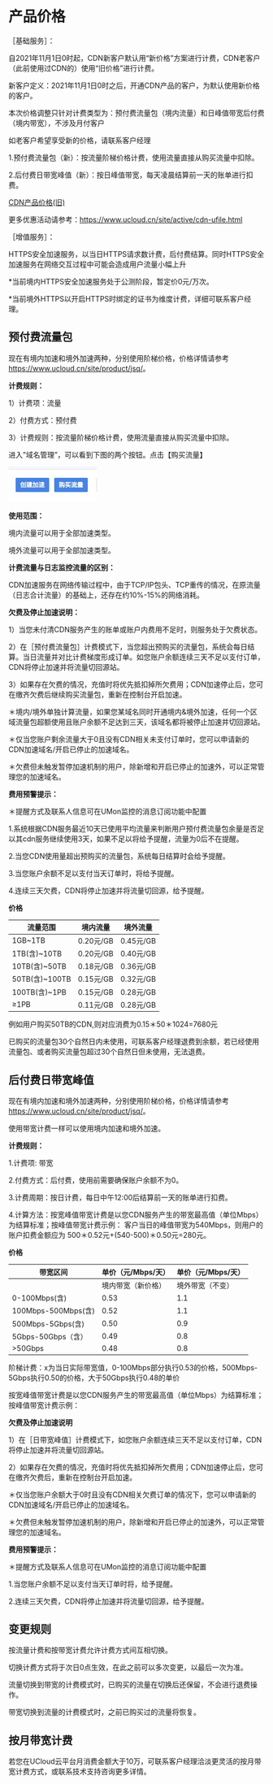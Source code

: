 # 产品价格



［基础服务］：

自2021年11月1日0时起，CDN新客户默认用“新价格”方案进行计费，CDN老客户（此前使用过CDN的）使用“旧价格”进行计费。

新客户定义：2021年11月1日0时之后，开通CDN产品的客户，为默认使用新价格的客户。

本次价格调整只针对计费类型为：预付费流量包（境内流量）和日峰值带宽后付费 （境内带宽），不涉及月付客户

如老客户希望享受新的价格，请联系客户经理

1.预付费流量包（新）：按流量阶梯价格计费，使用流量直接从购买流量中扣除。

2.后付费日带宽峰值（新）：按日峰值带宽，每天凌晨结算前一天的账单进行扣费。

[CDN产品价格(旧)](/ucdn/charge_old)

更多优惠活动请参考：https://www.ucloud.cn/site/active/cdn-ufile.html

［增值服务］：

HTTPS安全加速服务，以当日HTTPS请求数计费，后付费结算。同时HTTPS安全加速服务在网络交互过程中可能会造成用户流量小幅上升

\*当前境内HTTPS安全加速服务处于公测阶段，暂定价0元/万次。

\*当前境外HTTPS以开启HTTPS时绑定的证书为维度计费，详细可联系客户经理。

## 预付费流量包

现在有境内加速和境外加速两种，分别使用阶梯价格，价格详情请参考
<https://www.ucloud.cn/site/product/jsq/>。

**计费规则：**

1）计费项：流量

2）付费方式：预付费

3）计费规则：按流量阶梯价格计费，使用流量直接从购买流量中扣除。

进入”域名管理”，可以看到下图的两个按钮。点击【购买流量】

![](/images/购买流量.jpg)

**使用范围：**

境内流量可以用于全部加速类型。

境外流量可以用于全部加速类型。

**计费流量与日志监控流量的区别：**

CDN加速服务在网络传输过程中，由于TCP/IP包头、TCP重传的情况，在原流量（日志合计流量）的基础上，还存在约10%-15%的网络消耗。

**欠费及停止加速说明：**

1）当您未付清CDN服务产生的账单或账户内费用不足时，则服务处于欠费状态。

2）在［预付费流量包］计费模式下，当您超出预购买的流量包，系统会每日结算。当日流量并对比计费梯度形成订单。如您账户余额连续三天不足以支付订单，CDN将停止加速并将流量切回源站。

3）如果存在欠费的情况，充值时将优先抵扣掉所欠费用；CDN加速停止后，您可在缴齐欠费后继续购买流量包，重新在控制台开启加速。

＊境内/境外单独计算流量，如果您某域名同时开通境内&境外加速，任何一个区域流量包超额使用且账户余额不足达到三天，该域名都将被停止加速并切回源站。

＊仅当您账户剩余流量大于0且没有CDN相关未支付订单时，您可以申请新的CDN加速域名/开启已停止的加速域名。

＊欠费但未触发暂停加速机制的用户，除新增和开启已停止的加速外，可以正常管理您的加速域名。

**费用预警提示：**

<span class="underline">＊提醒方式及联系人信息可在UMon监控的消息订阅功能中配置</span>

1.系统根据CDN服务最近10天已使用平均流量来判断用户预付费流量包余量是否足以其cdn服务继续使用3天，如果不足以将给予提醒，流量为0后不在提醒。

2.当您CDN使用量超出预购买的流量包，系统每日结算时会给予提醒。

3.当您账户余额不足以支付当天订单时，将给予提醒。

4.连续三天欠费，CDN将停止加速并将流量切回源，给予提醒。

**价格**

| 流量范围        | 境内流量     | 境外流量     |
| ----------- | -------- | -------- |
| 1GB~1TB    | 0.20元/GB | 0.45元/GB |
| 1TB(含)~10TB   | 0.20元/GB | 0.40元/GB |
| 10TB(含)~50TB  | 0.18元/GB | 0.36元/GB |
| 50TB(含)~100TB | 0.15元/GB | 0.32元/GB |
| 100TB(含)~1PB  | 0.15元/GB | 0.28元/GB |
| ≥1PB       | 0.11元/GB | 0.28元/GB |

例如用户购买50TB的CDN,则对应消费为0.15＊50＊1024=7680元

已购买的流量包30个自然日内未使用，可联系客户经理退费到余额，若已经使用流量包、或者购买流量包超过30个自然日但未使用，无法退费。

## 后付费日带宽峰值

现在有境内加速和境外加速两种，分别使用阶梯价格，价格详情请参考
<https://www.ucloud.cn/site/product/jsq/>。

使用带宽计费一样可以使用境内加速和境外加速。

**计费规则：**

1.计费项: 带宽

2.付费方式：后付费，使用前需要确保账户余额不为0。

3.计费周期：按日计费，每日中午12:00后结算前一天的账单进行扣费。

4.计算方法：按宽峰值带宽计费是以您CDN服务产生的带宽最高值（单位Mbps）为结算标准；按峰值带宽计费示例：
客户当日的峰值带宽为540Mbps，则用户的账户扣费金额应为
500＊0.52元+(540-500)＊0.50元=280元。

**价格**

| 带宽区间          | 单价（元/Mbps/天） | 单价（元/Mbps/天） |
| ------------- | ------------ | ------------ |
|               |    境内带宽（新价格） | 境外带宽（不变）|
| 0-100Mbps(含) | 0.53          | 1.1          |
|100Mbps-500Mbps(含)| 0.52      | 1.1          |
| 500Mbps-5Gbps(含) | 0.50         | 0.9          |
| 5Gbps-50Gbps（含）| 0.49          | 0.8          |
|  >50Gbps    |0.48            |  0.8         |


阶梯计费：x为当日实际带宽值，0-100Mbps部分执行0.53的价格，500Mbps-5Gbps执行0.50的价格，大于50Gbps执行0.48的单价

按宽峰值带宽计费是以您CDN服务产生的带宽最高值（单位Mbps）为结算标准；按峰值带宽计费示例：

**欠费及停止加速说明**

1）在［日带宽峰值］计费模式下，如您账户余额连续三天不足以支付订单，CDN将停止加速并将流量切回源站。

2）如果存在欠费的情况，充值时将优先抵扣掉所欠费用；CDN加速停止后，您可在缴齐欠费后，重新在控制台开启加速。

＊仅当您账户余额大于0时且没有CDN相关欠费订单的情况下，您可以申请新的CDN加速域名/开启已停止的加速域名。

＊欠费但未触发暂停加速机制的用户，除新增和开启已停止的加速外，可以正常管理您的加速域名。

**费用预警提示：**

<span class="underline">＊提醒方式及联系人信息可在UMon监控的消息订阅功能中配置</span>

1.当您账户余额不足以支付当天订单时将，给予提醒。

2.连续三天欠费，CDN将停止加速并将流量切回源，给予提醒。

## 变更规则

按流量计费和按带宽计费允许计费方式间互相切换。

切换计费方式将于次日0点生效，在此之前可以多次变更，以最后一次为准。

流量切换到带宽的计费模式时，已购买的流量在切换后还保留，不会进行退费操作。

带宽切换到流量的计费模式时，之前已购买过的流量将恢复。

## 按月带宽计费

若您在UCloud云平台月消费金额大于10万，可联系客户经理洽淡更灵活的按月带宽计费方式，或联系技术支持咨询更多详情。
